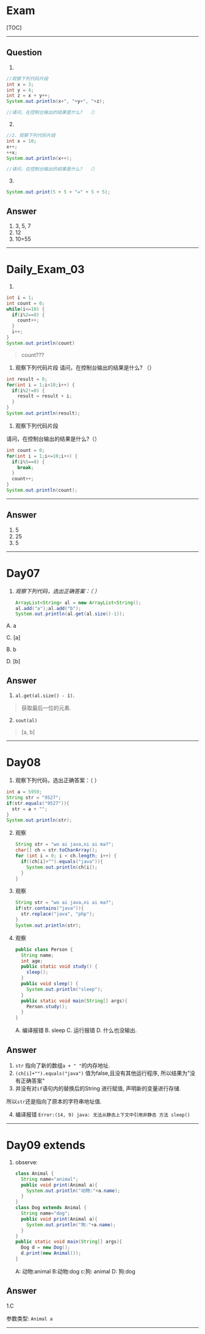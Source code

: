 # Exam

[TOC]

____



## Question

1.

```java
//观察下列代码片段
int x = 3;
int y = 4;
int z = x + y++;
System.out.println(x+", "+y+", "+z);

//请问，在控制台输出的结果是什么?  （）

```

2.

```java
//2、观察下列代码片段
int x = 10;
x++;
++x;
System.out.println(x++);

//请问，在控制台输出的结果是什么?  （）

```



3.

```java
System.out.print(5 + 5 + "=" + 5 + 5);
```









































## Answer

1. 3, 5, 7
2. 12
3. 10=55

____



# Daily_Exam_03

1. 

```java 
int i = 1;
int count = 0;
while(i<=10) {
  if(i%2==0) {
    count++;
  }
  i++;
}
System.out.println(count)
```

> count???

1. 观察下列代码片段
   请问，在控制台输出的结果是什么? （）

```java
int result = 0;
for(int i = 1;i<10;i++) {
  if(i%2!=0) {
    result = result + i;
  }
}
System.out.println(result);

```

1. 观察下列代码片段

请问，在控制台输出的结果是什么?（）

```java
int count = 0;
for(int i = 1;i<=10;i++) {
  if(i%5==0) {
    break;
  }
  count++;
}
System.out.println(count);
```

------

























## Answer

1. 5
2. 25
3. 5



____



# Day07

1. *观察下列代码，选出正确答案：（ ）*

   ```java
   ArrayList<String> al = new ArrayList<String();
   al.add("a");al.add("b");
   System.out.println(al.get(al.size()-1)); 
   ```

A.   a

C.	[a]

B.	b

D.	[b]

















## Answer

1. `al.get(al.size() - 1)`.

> 获取最后一位的元素.

2. `sout(al)`

> [a, b]



____



# Day08

1.  观察下列代码，选出正确答案：（ ） 

   ```java
   int a = 5959;
   String str = "9527";
   if(str.equals("9527")){
     str = a + "";
   }
   System.out.println(str);
   ```

2. 观察

   ```java
   String str = "wo ai java,ni ai ma?";
   char[] ch = str.toCharArray();
   for (int i = 0; i < ch.length; i++) {
     if((ch[i]+"").equals("java")){
       System.out.println(ch[i]);
     }
   }
   ```

3. 观察

   ```java
   String str = "wo ai java,ni ai ma?";
   if(str.contains("java")){
     str.replace("java", "php");
   }
   System.out.println(str);
   ```

4. 观察

   ```java
   public class Person {
     String name;
     int age;
     public static void study() {
       sleep();    
     }
     public void sleep() {
       System.out.println("sleep");
     }
     public static void main(String[] args){
       Person.study();
     }
   }
   ```

   A. 编译报错		B. sleep		C. 运行报错		D. 什么也没输出.























## Answer

1. `str` 指向了新的数组`a + " "`的内存地址.
2. `(ch[i]+"").equals("java")` 值为false,且没有其他运行程序, 所以结果为"没有正确答案"
3. 并没有对`if`语句内的替换后的String 进行赋值, 声明新的变量进行存储.

所以`str`还是指向了原本的字符串地址值.

4. 编译报错 `Error:(14, 9) java: 无法从静态上下文中引用非静态 方法 sleep()`

_____



# Day09 extends

1. observe:

   ```java
   class Animal {
     String name="animal";
     public void print(Animal a){
       System.out.println("动物:"+a.name);
     }
   }
   class Dog extends Animal {
     String name="dog";
     public void print(Animal a){
       System.out.println("狗:"+a.name);
     }
   }
   public static void main(String[] args){
     Dog d = new Dog();
     d.print(new Animal());
   }
   ```

   A: 动物:animal	B:动物:dog 	c:狗: animal 		D: 狗:dog

























## Answer

1.C

参数类型: `Animal a`



____

